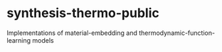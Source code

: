 # synthesis-thermo-public
Implementations of material-embedding and thermodynamic-function-learning models
